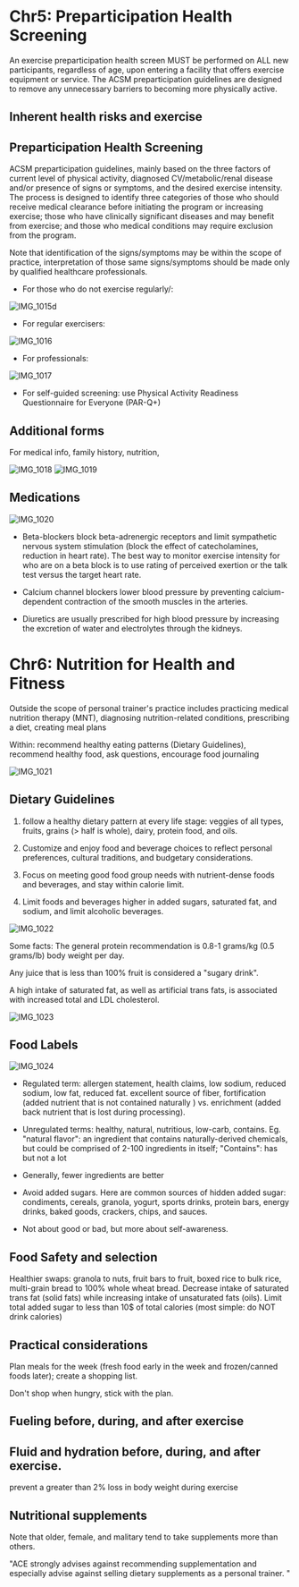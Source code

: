 # Chr5: Preparticipation Health Screening

An exercise preparticipation health screen MUST be performed on ALL new participants, regardless of age, upon entering a facility that offers exercise equipment or service. The ACSM preparticipation guidelines are designed to remove any unnecessary barriers to becoming more physically active. 

## Inherent health risks and exercise

## Preparticipation Health Screening

ACSM preparticipation guidelines, mainly based on the three factors of current level of physical activity, diagnosed CV/metabolic/renal disease and/or presence of signs or symptoms, and the desired exercise intensity. The process is designed to identify three categories of those who should receive medical clearance before initiating the program or increasing exercise; those who have clinically significant diseases and may benefit from exercise; and those who medical conditions may require exclusion from the program. 

Note that identification of the signs/symptoms may be within the scope of practice, interpretation of those same signs/symptoms should be made only by qualified healthcare professionals. 

- For those who do not exercise regularly/:

![IMG_1015](https://github.com/Shantang3/ACE-CPT-Notes/assets/25567822/00b4d960-8582-429a-b4e0-810e0d69aa50)d

- For regular exercisers:

![IMG_1016](https://github.com/Shantang3/ACE-CPT-Notes/assets/25567822/db4130f8-6982-4ce7-bfc3-7d08e3528489)

- For professionals:

![IMG_1017](https://github.com/Shantang3/ACE-CPT-Notes/assets/25567822/f77e0ece-c663-41f5-ad69-80fecf2aff69)

- For self-guided screening: use Physical Activity Readiness Questionnaire for Everyone (PAR-Q+)

## Additional forms

For medical info, family history, nutrition, 

![IMG_1018](https://github.com/Shantang3/ACE-CPT-Notes/assets/25567822/60f28dce-af73-4632-8b7f-00e4f9a3b599)
![IMG_1019](https://github.com/Shantang3/ACE-CPT-Notes/assets/25567822/6f39603a-0c9d-402b-ac89-95f3d642bc53)

## Medications

![IMG_1020](https://github.com/Shantang3/ACE-CPT-Notes/assets/25567822/df2d38d3-e8b8-47c6-b62b-49cdf2403881)

- Beta-blockers block beta-adrenergic receptors and limit sympathetic nervous system stimulation (block the effect of catecholamines, reduction in heart rate). The best way to monitor exercise intensity for who are on a beta block is to use rating of perceived exertion or the talk test versus the target heart rate.

- Calcium channel blockers lower blood pressure by preventing calcium-dependent contraction of the smooth muscles in the arteries.

- Diuretics are usually prescribed for high blood pressure by increasing the excretion of water and electrolytes through the kidneys. 




# Chr6: Nutrition for Health and Fitness

Outside the scope of personal trainer's practice includes practicing medical nutrition therapy (MNT), diagnosing nutrition-related conditions, prescribing a diet, creating meal plans

Within: recommend healthy eating patterns (Dietary Guidelines), recommend healthy food, ask questions, encourage food journaling

![IMG_1021](https://github.com/Shantang3/ACE-CPT-Notes/assets/25567822/704d4390-35e1-4cd3-b462-881232e69666)

## Dietary Guidelines

1. follow a healthy dietary pattern at every life stage: veggies of all types, fruits, grains (> half is whole), dairy, protein food, and oils.

2.  Customize and enjoy food and beverage choices to reflect personal preferences, cultural traditions, and budgetary considerations.

3.  Focus on meeting good food group needs with nutrient-dense foods and beverages, and stay within calorie limit. 

4. Limit foods and beverages higher in added sugars, saturated fat, and sodium, and limit alcoholic beverages.

![IMG_1022](https://github.com/Shantang3/ACE-CPT-Notes/assets/25567822/f286fa72-b904-4b67-aef6-02a962de4a7e)

Some facts: The general protein recommendation is 0.8-1 grams/kg (0.5 grams/lb) body weight per day. 

Any juice that is less than 100% fruit is considered a "sugary drink".

A high intake of saturated fat, as well as artificial trans fats, is associated with increased total and LDL cholesterol.

![IMG_1023](https://github.com/Shantang3/ACE-CPT-Notes/assets/25567822/9ae744e1-d8a3-4399-9be2-fb7d8c5c4415)


## Food Labels

![IMG_1024](https://github.com/Shantang3/ACE-CPT-Notes/assets/25567822/6f41aa24-7c04-4adf-b390-eeaba35536b4)

- Regulated term: allergen statement, health claims, low sodium, reduced sodium, low fat, reduced fat. excellent source of fiber, fortification (added nutrient that is not contained naturally ) vs. enrichment (added back nutrient that is lost during processing).  

- Unregulated terms: healthy, natural, nutritious, low-carb, contains.
  Eg. "natural flavor": an ingredient that contains naturally-derived chemicals, but could be comprised of 2-100 ingredients in itself;
  "Contains": has but not a lot
- Generally, fewer ingredients are better

- Avoid added sugars. Here are common sources of hidden added sugar: condiments, cereals, granola, yogurt, sports drinks, protein bars, energy drinks, baked goods, crackers, chips, and sauces.

- Not about good or bad, but more about self-awareness.
  

## Food Safety and selection

Healthier swaps: granola to nuts, fruit bars to fruit, boxed rice to bulk rice, multi-grain bread to 100% whole wheat bread.
Decrease intake of saturated trans fat (solid fats) while increasing intake of unsaturated fats (oils).
Limit total added sugar to less than 10$ of total calories (most simple: do NOT drink calories)


## Practical considerations

Plan meals for the week (fresh food early in the week and frozen/canned foods later); create a shopping list.

Don't shop when hungry, stick with the plan.


## Fueling before, during, and after exercise

## Fluid and hydration before, during, and after exercise.

prevent a greater than 2% loss in body weight during exercise


## Nutritional supplements

Note that older, female, and malitary tend to take supplements more than others. 

"ACE strongly advises against recommending supplementation and especially advise against selling dietary supplements as a personal trainer. "


